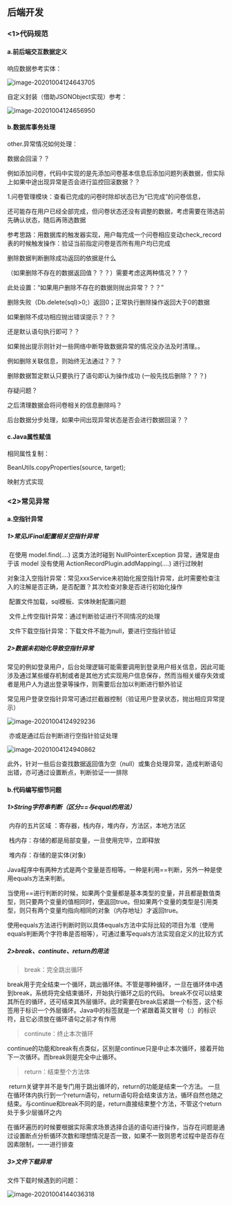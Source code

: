 

## 后端开发

### <1>代码规范

#### a.前后端交互数据定义

响应数据参考实体：

![image-20201004124643705](01-后端开发问题记录.assets/image-20201004124643705.png)

自定义封装（借助JSONObject实现）参考：

![image-20201004124656950](01-后端开发问题记录.assets/image-20201004124656950.png)



#### b.数据库事务处理

other.异常情况如何处理：

 数据会回滚？？

 例如添加问卷，代码中实现的是先添加问卷基本信息后添加问题列表数据，但实际上如果中途出现异常是否会进行监控回滚数据？？

 

1.问卷管理模块：查看已完成的问卷时除却状态已为“已完成”的问卷信息，

  还可能存在用户已经全部完成，但问卷状态还没有调整的数据，考虑需要在筛选前先确认状态，随后再筛选数据

参考思路：用数据库的触发器实现，用户每完成一个问卷相应变动check_record表的时候触发操作：验证当前指定问卷是否所有用户均已完成

 

删除数据判断删除成功返回的依据是什么

（如果删除不存在的数据返回值？？？）需要考虑这两种情况？？？

此处设置：“如果用户删除不存在的数据则抛出异常？？？”

删除失败（Db.delete(sql)>0;）返回0；正常执行删除操作返回大于0的数据

 

 

如果删除不成功相应抛出错误提示？？？

还是默认语句执行即可？？

 

如果抛出提示则针对一些网络中断导致数据异常的情况没办法及时清理。。

例如删除关联信息，则始终无法通过？？？

删除数据暂定默认只要执行了语句即认为操作成功 (一般先找后删除？？？)

 

 

存疑问题？

之后清理数据会将问卷相关的信息删除吗？

后台数据分步处理，如果中间出现异常状态是否会进行数据回滚？？



#### c.Java属性赋值

相同属性复制：

BeanUtils.copyProperties(source, target);

映射方式实现



### <2>常见异常

#### a.空指针异常

##### 1>常见JFinal配置相关空指针异常

​	在使用 model.find(....) 这类方法时碰到 NullPointerException 异常，通常是由于该 model 没有使用 ActionRecordPlugin.addMapping(....) 进行过映射

​	对象注入空指针异常：常见xxxService未初始化报空指针异常，此时需要检查注入的注解是否正确，是否配置？其次检查对象是否进行初始化操作

​	配置文件加载，sql模板、实体映射配置问题

​	文件上传空指针异常：通过判断验证进行不同情况的处理

​	文件下载空指针异常：下载文件不能为null，要进行空指针验证



##### 2>数据未初始化导致空指针异常

​	常见的例如登录用户，后台处理逻辑可能需要调用到登录用户相关信息，因此可能涉及通过某些缓存机制或者是其他方式实现用户信息保存，然而当相关缓存失效或者是用户人为退出登录等操作，则需要后台加以判断进行额外验证

​	常见用户登录空指针异常可通过拦截器控制（验证用户登录状态，抛出相应异常提示）

![image-20201004124929236](01-后端开发问题记录.assets/image-20201004124929236.png)

​	亦或是通过后台判断进行空指针验证处理

![image-20201004124940862](01-后端开发问题记录.assets/image-20201004124940862.png)

​	此外，针对一些后台查找数据返回值为空（null）或集合处理异常，造成判断语句出错，亦可通过设置断点，判断验证一一排除



#### b.代码编写细节问题

##### 1>String字符串判断（区分==与equal的用法）

​	内存的五片区域 ：寄存器，栈内存，堆内存，方法区，本地方法区

​	栈内存：存储的都是局部变量，一旦使用完毕，立即释放

​	堆内存：存储的是实体(对象)

​	Java程序中有两种方式是两个变量是否相等。一种是利用==判断，另外一种是使用equals方法来判断。

​	当使用==进行判断的时候，如果两个变量都是基本类型的变量，并且都是数值类型，则只要两个变量的值相同时，便返回true。但如果两个变量的类型是引用类型，则只有两个变量均指向相同的对象（内存地址）才返回true。

​	使用equals方法进行判断时则以具体equals方法中实际比较的项目为准（使用equals判断两个字符串是否相等），可通过重写equals方法实现自定义的比较方式



##### 2>break、continute、return的用法

> break：完全跳出循环

​	break用于完全结束一个循环，跳出循环体。不管是哪种循环，一旦在循环体中遇到break，系统将完全结束循环，开始执行循环之后的代码。 break不仅可以结束其所在的循环，还可结束其外层循环。此时需要在break后紧跟一个标签，这个标签用于标识一个外层循环。Java中的标签就是一个紧跟着英文冒号（:）的标识符，且它必须放在循环语句之前才有作用

> continute：终止本次循环

​	continue的功能和break有点类似，区别是continue只是中止本次循环，接着开始下一次循环。而break则是完全中止循环。

> return：结束整个方法体

​	return关键字并不是专门用于跳出循环的，return的功能是结束一个方法。 一旦在循环体内执行到一个return语句，return语句将会结束该方法，循环自然也随之结束。与continue和break不同的是，return直接结束整个方法，不管这个return处于多少层循环之内

在循环遍历的时候要根据实际需求场景选择合适的语句进行操作，当存在问题是通过设置断点分析循环次数和理想情况是否一致，如果不一致则思考过程中是否存在因素限制，一一进行排查



##### 3>文件下载异常

文件下载时候遇到的问题：

![image-20201004144036318](01-后端开发问题记录.assets/image-20201004144036318.png)










